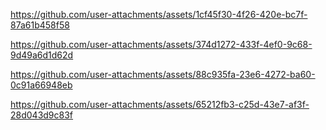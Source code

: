 

https://github.com/user-attachments/assets/1cf45f30-4f26-420e-bc7f-87a61b458f58

https://github.com/user-attachments/assets/374d1272-433f-4ef0-9c68-9d49a6d1d62d





https://github.com/user-attachments/assets/88c935fa-23e6-4272-ba60-0c91a66948eb



https://github.com/user-attachments/assets/65212fb3-c25d-43e7-af3f-28d043d9c83f

